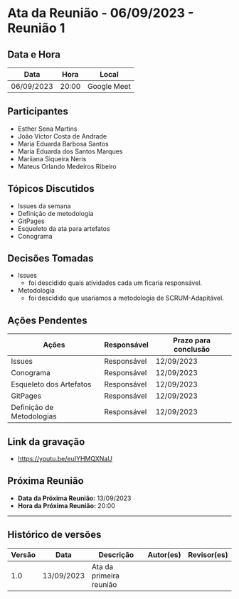 # Ata da Reunião - 06/09/2023 - Reunião 1

## Data e Hora
| Data          | Hora    | Local       |
|---------------|---------|-------------|
| 06/09/2023    | 20:00   | Google Meet |

  
## Participantes
* Esther Sena Martins 
* João Victor Costa de Andrade
* Maria Eduarda Barbosa Santos 
* Maria Eduarda dos Santos Marques 
* Mariiana Siqueira Neris
* Mateus Orlando Medeiros Ribeiro

## Tópicos Discutidos
* Issues da semana
* Definição de metodologia
* GitPages
* Esqueleto da ata para artefatos
* Conograma

## Decisões Tomadas
* Issues
  - foi descidido quais atividades cada um ficaria responsável.
* Metodologia
  - foi descidido que usariamos a metodologia de SCRUM-Adapitável.

## Ações Pendentes
| Ações       | Responsável     | Prazo para conclusão |
|-------------|-----------------|----------------------|
| Issues      | Responsável     | 12/09/2023           |
| Conograma   | Responsável     | 12/09/2023           |
| Esqueleto dos Artefatos | Responsável     | 12/09/2023          |
| GitPages   | Responsável     | 12/09/2023          |
| Definição de Metodologias  | Responsável     | 12/09/2023          |

## Link da gravação
* https://youtu.be/euIYHMQXNaU

## Próxima Reunião
* **Data da Próxima Reunião:** 13/09/2023
* **Hora da Próxima Reunião:** 20:00
---

## Histórico de versões
| Versão | Data       | Descrição                   | Autor(es)     | Revisor(es) |
|--------|------------|-----------------------------|---------------|-------------|
| 1.0    | 13/09/2023 | Ata da primeira reunião     |               |             |
